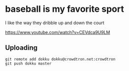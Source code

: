 # baseball is my favorite sport

I like the way they dribble up and down the court

https://www.youtube.com/watch?v=CEVdca9U9LM

## Uploading

```
git remote add dokku dokku@crowdtron.net:crowdtron
git push dokku master
```